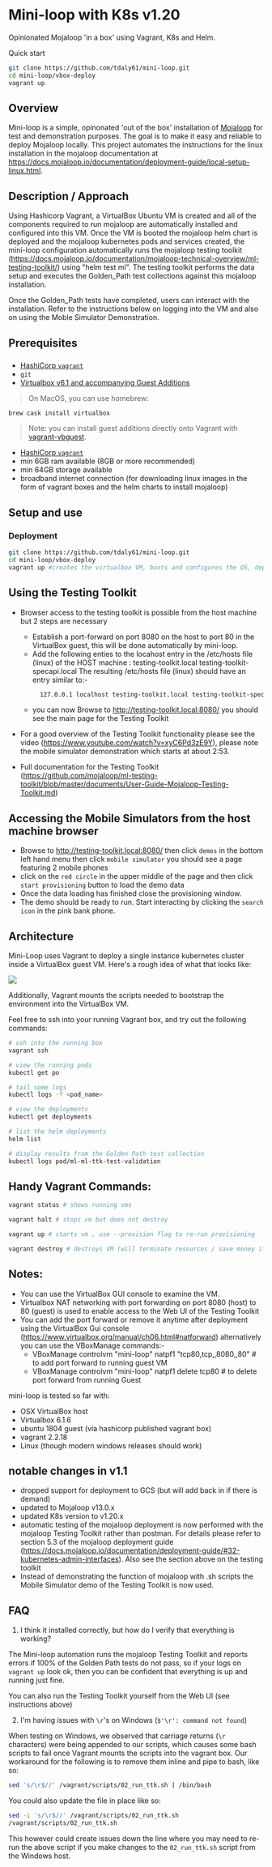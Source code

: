 # Mini-loop with K8s v1.20
Opinionated Mojaloop 'in a box' using Vagrant, K8s and Helm.

Quick start
```bash
git clone https://github.com/tdaly61/mini-loop.git
cd mini-loop/vbox-deploy
vagrant up
```

## Overview

Mini-loop is a simple, opinonated 'out of the box' installation of [Mojaloop](https://mojaloop.io) for test and demonstration purposes. The goal is to make it easy and reliable to deploy Mojaloop locally.
This project automates the instructions for the linux installation in the mojaloop documentation at https://docs.mojaloop.io/documentation/deployment-guide/local-setup-linux.html. 
## Description / Approach

Using Hashicorp Vagrant, a VirtualBox Ubuntu VM is created and all of the components required to run mojaloop are automatically installed and configured into this VM. Once the VM is booted the mojaloop helm chart is deployed and the mojaloop kubernetes pods and services created, the mini-loop configuration automatically runs the mojaloop testing toolkit (https://docs.mojaloop.io/documentation/mojaloop-technical-overview/ml-testing-toolkit/) using "helm test ml". The testing toolkit performs the data setup and executes the Golden_Path test collections against this mojaloop installation.  

Once the Golden_Path tests have completed, users can interact with the installation. Refer to the instructions below on logging into the VM and also on using the Moble Simulator Demonstration. 


## Prerequisites 

### 
- [HashiCorp `vagrant`](https://www.vagrantup.com)
- `git`  
- [Virtualbox v6.1 and accompanying Guest Additions](https://www.virtualbox.org/wiki/Downloads)
> On MacOS, you can use homebrew:

```bash
brew cask install virtualbox
```

> Note: you can install guest additions directly onto Vagrant with [vagrant-vbguest](https://github.com/dotless-de/vagrant-vbguest). 

- [HashiCorp `vagrant`](https://www.vagrantup.com)
- min 6GB ram available  (8GB or more recommended) 
- min 64GB storage available
- broadband internet connection (for downloading linux images in the form of vagrant boxes and the helm charts to install mojaloop)
## Setup and use 

### Deployment 
```bash
git clone https://github.com/tdaly61/mini-loop.git
cd mini-loop/vbox-deploy
vagrant up #creates the virtualbox VM, boots and configures the OS, deploys mojaloop and runs the Testing Toolkit
```
## Using the Testing Toolkit

- Browser access to the testing toolkit is possible from the host machine but 2 steps are necessary 
  - Establish a port-forward on port 8080 on the host to port 80 in the VirtualBox guest, this will be done automatically
    by mini-loop. 
  - Add the following enties to the locahost entry in the /etc/hosts file (linux) of the HOST machine :
    testing-toolkit.local testing-toolkit-specapi.local 
    The resulting /etc/hosts file (linux) should have an entry similar to:-
    ```bash
      127.0.0.1 localhost testing-toolkit.local testing-toolkit-specapi.local 
    ``` 
  - you can now Browse to http://testing-toolkit.local:8080/ you should see the main page for the Testing Toolkit

- For a good overview of the Testing Toolkit functionality please see the video (https://www.youtube.com/watch?v=xyC6Pd3zE9Y),
  please note the mobile simulator demonstration which starts at about 2:53. 
- Full documentation for the Testing Toolkit (https://github.com/mojaloop/ml-testing-toolkit/blob/master/documents/User-Guide-Mojaloop-Testing-Toolkit.md) 
## Accessing the Mobile Simulators from the host machine browser
- Browse to http://testing-toolkit.local:8080/ then click `demos` in the bottom left hand menu then click `mobile simulator` 
  you should see a page featuring 2 mobile phones 
- click on the `red circle` in the upper middle of the page and then click `start provisioning` button to load the demo data
- Once the data loading has finished close the provisioning window.
- The demo should be ready to run. Start interacting by clicking the `search icon` in the pink bank phone.  

## Architecture

Mini-Loop uses Vagrant to deploy a single instance kubernetes cluster inside a VirtualBox guest VM. Here's a rough idea of what that looks like:

![](./mini_loop_arch.svg)

Additionally, Vagrant mounts the scripts needed to bootstrap the environment into the VirtualBox VM.

Feel free to ssh into your running Vagrant box, and try out the following commands:
```bash
# ssh into the running box
vagrant ssh

# view the running pods
kubectl get po

# tail some logs
kubectl logs -f <pod_name>

# view the deployments
kubectl get deployments

# list the helm deployments
helm list

# display results from the Golden Path test collection
kubectl logs pod/ml-ml-ttk-test-validation
```

## Handy Vagrant Commands:

```bash
vagrant status # shows running vms

vagrant halt # stops vm but does not destroy

vagrant up # starts vm , use --provision flag to re-run provisioning

vagrant destroy # destroys VM (will terminate resources / save money if using GCS)
```

## Notes:
- You can use the VirtualBox GUI console to examine the VM.
- Virtualbox NAT networking with port forwarding on port 8080 (host) to 80 (guest) is used to enable access to the Web UI of the Testing Toolkit
- You can add the port forward or remove it anytime after deployment using the VirtualBox Gui console (https://www.virtualbox.org/manual/ch06.html#natforward) alternatively you can use the VBoxManage commands:-
  - VBoxManage controlvm "mini-loop" natpf1 "tcp80,tcp,,8080,,80"  # to add port forward to running guest VM
  - VBoxManage controlvm "mini-loop" natpf1 delete tcp80           # to delete port forward from running Guest

mini-loop is tested so far with:
- OSX VirtualBox host
- Virtualbox 6.1.6
- ubuntu 1804 guest (via hashicorp published vagrant box)
- vagrant  2.2.18
- Linux (though modern windows releases should work)

## notable changes in v1.1
- dropped support for deployment to GCS (but will add back in if there is demand)
- updated to Mojaloop v13.0.x
- updated K8s version to v1.20.x
- automatic testing of the mojaloop deployment is now performed with the mojaloop Testing Toolkit rather than postman. For details please refer to section 5.3 of the mojaloop deployment guide (https://docs.mojaloop.io/documentation/deployment-guide/#32-kubernetes-admin-interfaces). Also see the section above on the testing toolkit  
- Instead of demonstrating the function of mojaloop with .sh scripts the Mobile Simulator demo of the Testing Toolkit is now used.

## FAQ

1. I think it installed correctly, but how do I verify that everything is working?

  The Mini-loop automation runs the mojaloop Testing Toolkit and reports errors if 100% of the Golden Path tests do not pass, so if your logs on `vagrant up` look ok, then you can be confident that everything is up and running just fine.

  You can also run the Testing Toolkit yourself from the Web UI (see instructions above)


2. I'm having issues with `\r`'s on Windows (`$'\r': command not found`)

  When testing on Windows, we observed that carriage returns (`\r` characters) were being appended to our scripts, which causes some bash scripts to fail once Vagrant mounts the scripts into the vagrant box. Our workaround for the following is to remove them inline and pipe to bash, like so:

  ```bash
  sed 's/\r$//' /vagrant/scripts/02_run_ttk.sh | /bin/bash
  ```

  You could also update the file in place like so:
  ```bash
  sed -i 's/\r$//' /vagrant/scripts/02_run_ttk.sh
  /vagrant/scripts/02_run_ttk.sh
  ```

  This however could create issues down the line where you may need to re-run the above script if you make changes to the `02_run_ttk.sh` script from the Windows host.